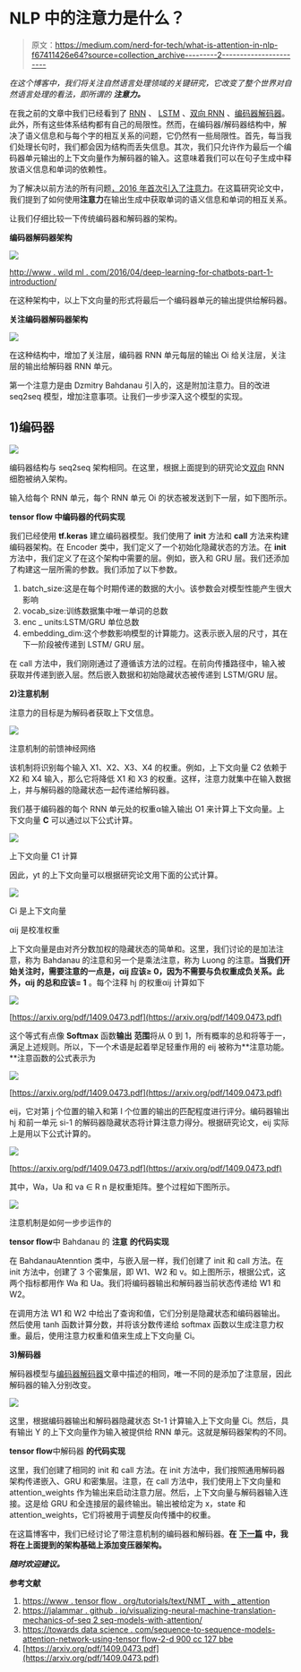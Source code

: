 # NLP 中的注意力是什么？

> 原文：<https://medium.com/nerd-for-tech/what-is-attention-in-nlp-f67411426e64?source=collection_archive---------2----------------------->

*在这个博客中，我们将关注自然语言处理领域的关键研究，它改变了整个世界对自然语言处理的看法，即所谓的* ***注意力。***

在我之前的文章中我们已经看到了 [RNN](https://jaimin-ml2001.medium.com/understanding-rnn-91d548c86ac9?source=your_stories_page-------------------------------------) 、 [LSTM](https://jaimin-ml2001.medium.com/what-is-lstm-peephole-lstm-and-gru-77470d84954b?source=your_stories_page) 、[双向 RNN](https://jaimin-ml2001.medium.com/what-does-it-mean-by-bidirectional-lstm-63d6838e34d9?source=your_stories_page) 、[编码器解码器](https://jaimin-ml2001.medium.com/encoder-decoder-model-for-machine-translation-8a90be12ac32?source=your_stories_page)。此外，所有这些体系结构都有自己的局限性。然而，在编码器/解码器结构中，解决了语义信息和与每个字的相互关系的问题，它仍然有一些局限性。首先，每当我们处理长句时，我们都会因为结构而丢失信息。其次，我们只允许作为最后一个编码器单元输出的上下文向量作为解码器的输入。这意味着我们可以在句子生成中释放语义信息和单词的依赖性。

为了解决以前方法的所有问题[，2016 年首次引入了注意力](https://arxiv.org/pdf/1409.0473.pdf)。在这篇研究论文中，我们提到了如何使用**注意力**在输出生成中获取单词的语义信息和单词的相互关系。

让我们仔细比较一下传统编码器和解码器的架构。

**编码器解码器架构**

![](img/7530bac1f08216069985f0c6ea4a5ef2.png)

[http://www . wild ml . com/2016/04/deep-learning-for-chatbots-part-1-introduction/](http://www.wildml.com/2016/04/deep-learning-for-chatbots-part-1-introduction/)

在这种架构中，以上下文向量的形式将最后一个编码器单元的输出提供给解码器。

**关注编码器解码器架构**

![](img/482cc136bb59b372b663cc70d43c32c8.png)

在这种结构中，增加了关注层，编码器 RNN 单元每层的输出 Oi 给关注层，关注层的输出给解码器 RNN 单元。

第一个注意力是由 Dzmitry Bahdanau 引入的，这是附加注意力。目的改进 seq2seq 模型，增加注意事项。让我们一步步深入这个模型的实现。

## 1)编码器

![](img/d842ab824e02676ea3adf25058394973.png)

编码器结构与 seq2seq 架构相同。在这里，根据上面提到的研究论文[双向](https://jaimin-ml2001.medium.com/what-does-it-mean-by-bidirectional-lstm-63d6838e34d9?source=your_stories_page) RNN 细胞被纳入架构。

输入给每个 RNN 单元，每个 RNN 单元 Oi 的状态被发送到下一层，如下图所示。

**tensor flow 中编码器的代码实现**

我们已经使用 **tf.keras** 建立编码器模型。我们使用了 **__init__** 方法和 **call** 方法来构建编码器架构。在 Encoder 类中，我们定义了一个初始化隐藏状态的方法。在 __init__ 方法中，我们定义了在这个架构中需要的层。例如，嵌入和 GRU 层。我们还添加了构建这一层所需的参数。我们添加了以下参数。

1.  batch_size:这是在每个时期传递的数据的大小。该参数会对模型性能产生很大影响
2.  vocab_size:训练数据集中唯一单词的总数
3.  enc _ units:LSTM/GRU 单位总数
4.  embedding_dim:这个参数影响模型的计算能力。这表示嵌入层的尺寸，其在下一阶段被传递到 LSTM/ GRU 层。

在 call 方法中，我们刚刚通过了遵循该方法的过程。在前向传播路径中，输入被获取并传递到嵌入层。然后嵌入数据和初始隐藏状态被传递到 LSTM/GRU 层。

**2)注意机制**

注意力的目标是为解码者获取上下文信息。

![](img/f3e8219bba17d197052ccf377f2a1e30.png)

注意机制的前馈神经网络

该机制将识别每个输入 X1、X2、X3、X4 的权重。例如，上下文向量 C2 依赖于 X2 和 X4 输入，那么它将降低 X1 和 X3 的权重。这样，注意力就集中在输入数据上，并与解码器的隐藏状态一起传递给解码器。

我们基于编码器的每个 RNN 单元处的权重α输入输出 O1 来计算上下文向量。上下文向量 **C** 可以通过以下公式计算。

![](img/711de1c18ae0ecd7f93a6019820a4003.png)

上下文向量 C1 计算

因此，yt 的上下文向量可以根据研究论文用下面的公式计算。

![](img/8438462dcdfe81159d6b696ffa91f2ac.png)

Ci 是上下文向量

αij 是校准权重

上下文向量是由对齐分数加权的隐藏状态的简单和。这里，我们讨论的是加法注意，称为 Bahdanau 的注意和另一个是乘法注意，称为 Luong 的注意。**当我们开始关注时，需要注意的一点是，αij 应该≥ 0，因为不需要与负权重成负关系。此外，αij 的总和应该= 1** 。每个注释 hj 的权重αij 计算如下

![](img/605434a6433472c4f58125d076b9541e.png)

[https://arxiv.org/pdf/1409.0473.pdf](https://arxiv.org/pdf/1409.0473.pdf)

这个等式有点像 **Softmax** 函数**输出** **范围**将从 0 到 1，所有概率的总和将等于一，满足上述规则。所以，下一个术语是起着举足轻重作用的 eij 被称为**注意功能。**注意函数的公式表示为

![](img/1cc26ab832716623edc0f5b5ba1c7626.png)

[https://arxiv.org/pdf/1409.0473.pdf](https://arxiv.org/pdf/1409.0473.pdf)

eij，它对第 j 个位置的输入和第 I 个位置的输出的匹配程度进行评分。编码器输出 hj 和前一单元 si-1 的解码器隐藏状态将计算注意力得分。根据研究论文，eij 实际上是用以下公式计算的。

![](img/89c07c03b55d2a7c7af45144017d4c49.png)

[https://arxiv.org/pdf/1409.0473.pdf](https://arxiv.org/pdf/1409.0473.pdf)

其中，Wa，Ua 和 va ∈ R n 是权重矩阵。整个过程如下图所示。

![](img/768374145b5b0ea75dc274e743a95a3d.png)

注意机制是如何一步步运作的

**tensor flow**中 Bahdanau 的 **注意** **的代码实现**

在 BahdanauAtenntion 类中，与嵌入层一样，我们创建了 init 和 call 方法。在 init 方法中，创建了 3 个密集层，即 W1、W2 和 v。如上图所示，根据公式，这两个指标都用作 Wa 和 Ua。我们将编码器输出和解码器当前状态传递给 W1 和 W2。

在调用方法 W1 和 W2 中给出了查询和值，它们分别是隐藏状态和编码器输出。然后使用 tanh 函数计算分数，并将该分数传递给 softmax 函数以生成注意力权重。最后，使用注意力权重和值来生成上下文向量 Ci。

**3)解码器**

解码器模型与[编码器解码器](https://jaimin-ml2001.medium.com/encoder-decoder-model-for-machine-translation-8a90be12ac32?source=your_stories_page)文章中描述的相同，唯一不同的是添加了注意层，因此解码器的输入分别改变。

![](img/cabd8b9da8c96d60e4f87ada8a275536.png)

这里，根据编码器输出和解码器隐藏状态 St-1 计算输入上下文向量 Ci。然后，具有输出 Y 的上下文向量作为输入被提供给 RNN 单元。这就是解码器架构的不同。

**tensor flow**中解码器 **的代码实现**

这里，我们创建了相同的 init 和 call 方法。在 init 方法中，我们按照通用解码器架构传递嵌入、GRU 和密集层。注意，在 call 方法中，我们使用上下文向量和 attention_weights 作为输出来启动注意力层。然后，上下文向量与解码器输入连接。这是给 GRU 和全连接层的最终输出。输出被给定为 x，state 和 attention_weights，它们将被用于调整反向传播中的权重。

在这篇博客中，我们已经讨论了带注意机制的编码器和解码器。**在** [**下一篇**](https://jaimin-ml2001.medium.com/the-transformers-in-nlp-d0ee42c78e00?source=your_stories_page-------------------------------------) **中，我将在上面提到的架构基础上添加变压器架构。**

***随时欢迎建议。***

**参考文献**

1.  [https://www . tensor flow . org/tutorials/text/NMT _ with _ attention](https://www.tensorflow.org/tutorials/text/nmt_with_attention)
2.  [https://jalammar . github . io/visualizing-neural-machine-translation-mechanics-of-seq 2 seq-models-with-attention/](https://jalammar.github.io/visualizing-neural-machine-translation-mechanics-of-seq2seq-models-with-attention/)
3.  [https://towards data science . com/sequence-to-sequence-models-attention-network-using-tensor flow-2-d 900 cc 127 bbe](https://towardsdatascience.com/sequence-to-sequence-models-attention-network-using-tensorflow-2-d900cc127bbe)
4.  [https://arxiv.org/pdf/1409.0473.pdf](https://arxiv.org/pdf/1409.0473.pdf)